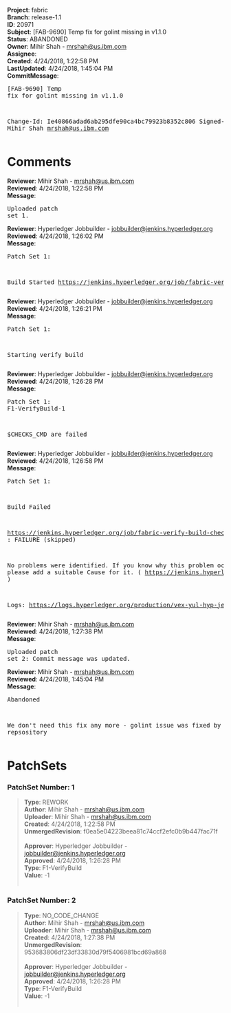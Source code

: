 <strong>Project</strong>: fabric<br><strong>Branch</strong>: release-1.1<br><strong>ID</strong>: 20971<br><strong>Subject</strong>: [FAB-9690] Temp fix for golint missing in v1.1.0<br><strong>Status</strong>: ABANDONED<br><strong>Owner</strong>: Mihir Shah - mrshah@us.ibm.com<br><strong>Assignee</strong>:<br><strong>Created</strong>: 4/24/2018, 1:22:58 PM<br><strong>LastUpdated</strong>: 4/24/2018, 1:45:04 PM<br><strong>CommitMessage</strong>:<br><pre>[FAB-9690] Temp fix for golint missing in v1.1.0

Change-Id: Ie40866adad6ab295dfe90ca4bc79923b8352c806
Signed-off-by: Mihir Shah <mrshah@us.ibm.com>
</pre><h1>Comments</h1><strong>Reviewer</strong>: Mihir Shah - mrshah@us.ibm.com<br><strong>Reviewed</strong>: 4/24/2018, 1:22:58 PM<br><strong>Message</strong>: <pre>Uploaded patch set 1.</pre><strong>Reviewer</strong>: Hyperledger Jobbuilder - jobbuilder@jenkins.hyperledger.org<br><strong>Reviewed</strong>: 4/24/2018, 1:26:02 PM<br><strong>Message</strong>: <pre>Patch Set 1:

Build Started https://jenkins.hyperledger.org/job/fabric-verify-build-checks-x86_64/757/</pre><strong>Reviewer</strong>: Hyperledger Jobbuilder - jobbuilder@jenkins.hyperledger.org<br><strong>Reviewed</strong>: 4/24/2018, 1:26:21 PM<br><strong>Message</strong>: <pre>Patch Set 1:

Starting verify build</pre><strong>Reviewer</strong>: Hyperledger Jobbuilder - jobbuilder@jenkins.hyperledger.org<br><strong>Reviewed</strong>: 4/24/2018, 1:26:28 PM<br><strong>Message</strong>: <pre>Patch Set 1: F1-VerifyBuild-1

$CHECKS_CMD are failed</pre><strong>Reviewer</strong>: Hyperledger Jobbuilder - jobbuilder@jenkins.hyperledger.org<br><strong>Reviewed</strong>: 4/24/2018, 1:26:58 PM<br><strong>Message</strong>: <pre>Patch Set 1:

Build Failed 

https://jenkins.hyperledger.org/job/fabric-verify-build-checks-x86_64/757/ : FAILURE (skipped)

No problems were identified. If you know why this problem occurred, please add a suitable Cause for it. ( https://jenkins.hyperledger.org/job/fabric-verify-build-checks-x86_64/757/ )

Logs: https://logs.hyperledger.org/production/vex-yul-hyp-jenkins-3/fabric-verify-build-checks-x86_64/757</pre><strong>Reviewer</strong>: Mihir Shah - mrshah@us.ibm.com<br><strong>Reviewed</strong>: 4/24/2018, 1:27:38 PM<br><strong>Message</strong>: <pre>Uploaded patch set 2: Commit message was updated.</pre><strong>Reviewer</strong>: Mihir Shah - mrshah@us.ibm.com<br><strong>Reviewed</strong>: 4/24/2018, 1:45:04 PM<br><strong>Message</strong>: <pre>Abandoned

We don't need this fix any more - golint issue was fixed by golang repsository</pre><h1>PatchSets</h1><h3>PatchSet Number: 1</h3><blockquote><strong>Type</strong>: REWORK<br><strong>Author</strong>: Mihir Shah - mrshah@us.ibm.com<br><strong>Uploader</strong>: Mihir Shah - mrshah@us.ibm.com<br><strong>Created</strong>: 4/24/2018, 1:22:58 PM<br><strong>UnmergedRevision</strong>: f0ea5e04223beea81c74ccf2efc0b9b447fac71f<br><br><strong>Approver</strong>: Hyperledger Jobbuilder - jobbuilder@jenkins.hyperledger.org<br><strong>Approved</strong>: 4/24/2018, 1:26:28 PM<br><strong>Type</strong>: F1-VerifyBuild<br><strong>Value</strong>: -1<br><br></blockquote><h3>PatchSet Number: 2</h3><blockquote><strong>Type</strong>: NO_CODE_CHANGE<br><strong>Author</strong>: Mihir Shah - mrshah@us.ibm.com<br><strong>Uploader</strong>: Mihir Shah - mrshah@us.ibm.com<br><strong>Created</strong>: 4/24/2018, 1:27:38 PM<br><strong>UnmergedRevision</strong>: 953683806df23df33830d79f5406981bcd69a868<br><br><strong>Approver</strong>: Hyperledger Jobbuilder - jobbuilder@jenkins.hyperledger.org<br><strong>Approved</strong>: 4/24/2018, 1:26:28 PM<br><strong>Type</strong>: F1-VerifyBuild<br><strong>Value</strong>: -1<br><br></blockquote>